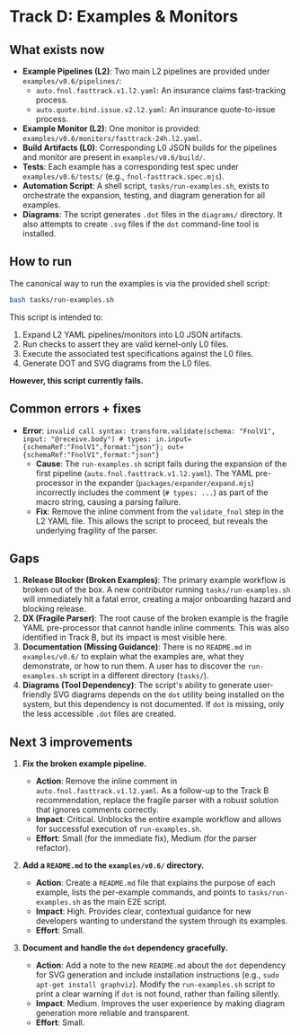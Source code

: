 # Track D: Examples & Monitors

## What exists now

*   **Example Pipelines (L2)**: Two main L2 pipelines are provided under `examples/v0.6/pipelines/`:
    *   `auto.fnol.fasttrack.v1.l2.yaml`: An insurance claims fast-tracking process.
    *   `auto.quote.bind.issue.v2.l2.yaml`: An insurance quote-to-issue process.
*   **Example Monitor (L2)**: One monitor is provided: `examples/v0.6/monitors/fasttrack-24h.l2.yaml`.
*   **Build Artifacts (L0)**: Corresponding L0 JSON builds for the pipelines and monitor are present in `examples/v0.6/build/`.
*   **Tests**: Each example has a corresponding test spec under `examples/v0.6/tests/` (e.g., `fnol-fasttrack.spec.mjs`).
*   **Automation Script**: A shell script, `tasks/run-examples.sh`, exists to orchestrate the expansion, testing, and diagram generation for all examples.
*   **Diagrams**: The script generates `.dot` files in the `diagrams/` directory. It also attempts to create `.svg` files if the `dot` command-line tool is installed.

## How to run

The canonical way to run the examples is via the provided shell script:

```bash
bash tasks/run-examples.sh
```

This script is intended to:
1.  Expand L2 YAML pipelines/monitors into L0 JSON artifacts.
2.  Run checks to assert they are valid kernel-only L0 files.
3.  Execute the associated test specifications against the L0 files.
4.  Generate DOT and SVG diagrams from the L0 files.

**However, this script currently fails.**

## Common errors + fixes

*   **Error**: `invalid call syntax: transform.validate(schema: "FnolV1", input: "@receive.body") # types: in.input={schemaRef:"FnolV1",format:"json"}; out={schemaRef:"FnolV1",format:"json"}`
    *   **Cause**: The `run-examples.sh` script fails during the expansion of the first pipeline (`auto.fnol.fasttrack.v1.l2.yaml`). The YAML pre-processor in the expander (`packages/expander/expand.mjs`) incorrectly includes the comment (`# types: ...`) as part of the macro string, causing a parsing failure.
    *   **Fix**: Remove the inline comment from the `validate_fnol` step in the L2 YAML file. This allows the script to proceed, but reveals the underlying fragility of the parser.

## Gaps

1.  **Release Blocker (Broken Examples)**: The primary example workflow is broken out of the box. A new contributor running `tasks/run-examples.sh` will immediately hit a fatal error, creating a major onboarding hazard and blocking release.
2.  **DX (Fragile Parser)**: The root cause of the broken example is the fragile YAML pre-processor that cannot handle inline comments. This was also identified in Track B, but its impact is most visible here.
3.  **Documentation (Missing Guidance)**: There is no `README.md` in `examples/v0.6/` to explain what the examples are, what they demonstrate, or how to run them. A user has to discover the `run-examples.sh` script in a different directory (`tasks/`).
4.  **Diagrams (Tool Dependency)**: The script's ability to generate user-friendly SVG diagrams depends on the `dot` utility being installed on the system, but this dependency is not documented. If `dot` is missing, only the less accessible `.dot` files are created.

## Next 3 improvements

1.  **Fix the broken example pipeline.**
    *   **Action**: Remove the inline comment in `auto.fnol.fasttrack.v1.l2.yaml`. As a follow-up to the Track B recommendation, replace the fragile parser with a robust solution that ignores comments correctly.
    *   **Impact**: Critical. Unblocks the entire example workflow and allows for successful execution of `run-examples.sh`.
    *   **Effort**: Small (for the immediate fix), Medium (for the parser refactor).

2.  **Add a `README.md` to the `examples/v0.6/` directory.**
    *   **Action**: Create a `README.md` file that explains the purpose of each example, lists the per-example commands, and points to `tasks/run-examples.sh` as the main E2E script.
    *   **Impact**: High. Provides clear, contextual guidance for new developers wanting to understand the system through its examples.
    *   **Effort**: Small.

3.  **Document and handle the `dot` dependency gracefully.**
    *   **Action**: Add a note to the new `README.md` about the `dot` dependency for SVG generation and include installation instructions (e.g., `sudo apt-get install graphviz`). Modify the `run-examples.sh` script to print a clear warning if `dot` is not found, rather than failing silently.
    *   **Impact**: Medium. Improves the user experience by making diagram generation more reliable and transparent.
    *   **Effort**: Small.